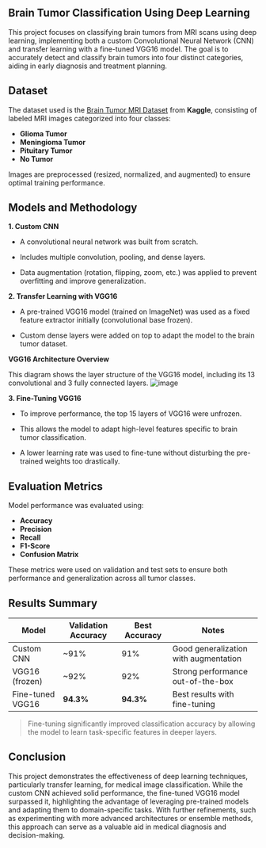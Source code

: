 ## Brain Tumor Classification Using Deep Learning
This project focuses on classifying brain tumors from MRI scans using deep learning, implementing both a custom Convolutional Neural Network (CNN) and transfer learning with a fine-tuned VGG16 model. The goal is to accurately detect and classify brain tumors into four distinct categories, aiding in early diagnosis and treatment planning.  

## Dataset


The dataset used is the [Brain Tumor MRI Dataset](https://www.kaggle.com/datasets/masoudnickparvar/brain-tumor-mri-dataset) from **Kaggle**, consisting of labeled MRI images categorized into four classes: 

- **Glioma Tumor**
- **Meningioma Tumor**
- **Pituitary Tumor**
- **No Tumor**                      

Images are preprocessed (resized, normalized, and augmented) to ensure optimal training performance.

## Models and Methodology
**1. Custom CNN**
- A convolutional neural network was built from scratch.

- Includes multiple convolution, pooling, and dense layers.

- Data augmentation (rotation, flipping, zoom, etc.) was applied to prevent overfitting and improve generalization.

**2. Transfer Learning with VGG16**
- A pre-trained VGG16 model (trained on ImageNet) was used as a fixed feature extractor initially (convolutional base frozen).

- Custom dense layers were added on top to adapt the model to the brain tumor dataset.

**VGG16 Architecture Overview**

This diagram shows the layer structure of the VGG16 model, including its 13 convolutional and 3 fully connected layers.
![image](https://github.com/user-attachments/assets/fddc22cb-df95-4fce-a81c-2354bdbc64fd)


**3. Fine-Tuning VGG16**
- To improve performance, the top 15 layers of VGG16 were unfrozen.

- This allows the model to adapt high-level features specific to brain tumor classification.

- A lower learning rate was used to fine-tune without disturbing the pre-trained weights too drastically.

## Evaluation Metrics
Model performance was evaluated using:

- **Accuracy**
- **Precision**
- **Recall**
- **F1-Score**
- **Confusion Matrix**

These metrics were used on validation and test sets to ensure both performance and generalization across all tumor classes.

## Results Summary

| Model               | Validation Accuracy | Best Accuracy | Notes                                |
|--------------------|---------------------|---------------|--------------------------------------|
| Custom CNN          | ~91%                | 91%           | Good generalization with augmentation |
| VGG16 (frozen)      | ~92%                | 92%           | Strong performance out-of-the-box     |
| Fine-tuned VGG16    | **94.3%**           | **94.3%**     | Best results with fine-tuning         |

> Fine-tuning significantly improved classification accuracy by allowing the model to learn task-specific features in deeper layers.


## Conclusion
This project demonstrates the effectiveness of deep learning techniques, particularly transfer learning, for medical image classification. While the custom CNN achieved solid performance, the fine-tuned VGG16 model surpassed it, highlighting the advantage of leveraging pre-trained models and adapting them to domain-specific tasks. With further refinements, such as experimenting with more advanced architectures or ensemble methods, this approach can serve as a valuable aid in medical diagnosis and decision-making.

